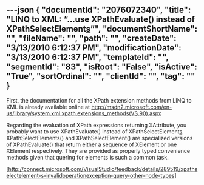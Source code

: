 ---json
{
  "documentId": "2076072340",
  "title": "LINQ to XML: “…use XPathEvaluate() instead of XPathSelectElement[s]()”",
  "documentShortName": "",
  "fileName": "",
  "path": "",
  "createDate": "3/13/2010 6:12:37 PM",
  "modificationDate": "3/13/2010 6:12:37 PM",
  "templateId": "",
  "segmentId": "83",
  "isRoot": "False",
  "isActive": "True",
  "sortOrdinal": "",
  "clientId": "",
  "tag": ""
}
---

First, the documentation for all the XPath extension methods from LINQ to XML is already available online at http://msdn2.microsoft.com/en-us/library/system.xml.xpath.extensions_methods(VS.90).aspx

Regarding the evaluation of XPath expressions returning XAttribute, you probably want to use XPathEvaluate() instead of XPathSelectElement[s](). XPathSelectElements() and XPathSelectElement() are specialized versions of XPathEvaluate() that return either a sequence of XElement or one XElement respectively. They are provided as properly typed convenience methods given that quering for elements is such a common task.

[http://connect.microsoft.com/VisualStudio/feedback/details/289519/xpathselectelement-s-invalidoperationexception-query-other-node-types]
